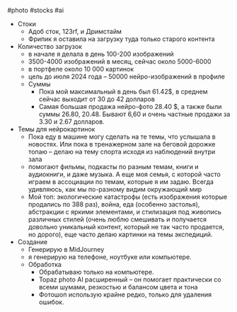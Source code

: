 #photo #stocks #ai
- Стоки
	- Адоб сток, 123rf, и Дримстайм
	- Фрипик я оставила на загрузку туда только старого контента
- Количество загрузок
	- в начале я делала в день 100-200 изображений
	- 3500-4000 изображений в месяц, сейчас около 5000-6000
	- в портфеле около 10 000 картинок
	- цель до июля 2024 года  – 50000 нейро-изображений в профиле
	- Суммы
		- Пока мой максимальный в день был 61.42$, в среднем сейчас выходит от 30 до 42 долларов
		- Самая большая продажа нейро-фото 28.40 $, а также были суммы 26.80, 20.48. Бывают 6,60 и очень частные продажи за 3.30 и 2.67 долларов.
- Темы для нейрокартинок
	- Пока еду в машине могу сделать на те темы, что услышала в новостях. Или пока в тренажерном зале на беговой дорожке топаю – делаю на тему спорта исходя из наблюдений внутри зала
	- помогают фильмы, подкасты по разным темам, книги и аудиокниги, и даже музыка. А еще моя семья, с которой часто играем в ассоциации по темам, которые я им задаю. Всегда удивляюсь, как мы по-разному видим окружающий мир
	- Мой топ: экологические катастрофы (есть изображения которые продались по 388 раз), война, еда (особенно застолья), абстракции с яркими элементами, и стилизация под живопись различных стилей (очень люблю смешивать и получается довольно уникальный контент, который не так часто продается, но дорого), еще часто делаю картинки на темы экспедиций. 
- Создание
	- Генерирую в MidJourney
	- я генерирую на телефоне, ноутбуке или компьютере. 
	- Обработка
		- Обрабатываю только на компьютере.
		- Topaz photo AI расширенный – он помогает практически со всеми шумами, резкостью и балансом цвета и тона
		- Фотошоп использую крайне редко, только для удаления ошибок.